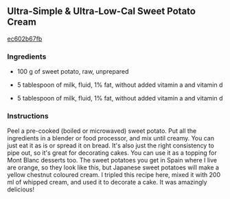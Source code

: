 ## Ultra-Simple & Ultra-Low-Cal Sweet Potato Cream

[ec602b67fb](https://cookpad.com/us/recipes/149000-ultra-simple-ultra-low-cal-sweet-potato-cream)

### Ingredients

 - 100 g of sweet potato, raw, unprepared

 - 5 tablespoon of milk, fluid, 1% fat, without added vitamin a and vitamin d

 - 5 tablespoon of milk, fluid, 1% fat, without added vitamin a and vitamin d

### Instructions

Peel a pre-cooked (boiled or microwaved) sweet potato. Put all the ingredients in a blender or food processor, and mix until creamy. You can just eat it as is or spread it on bread. It's also just the right consistency to pipe out, so it's great for decorating cakes. You can use it as a topping for Mont Blanc desserts too. The sweet potatoes you get in Spain where I live are orange, so they look like this, but Japanese sweet potatoes will make a yellow chestnut coloured cream. I tripled this recipe here, mixed it with 200 ml of whipped cream, and used it to decorate a cake. It was amazingly delicious!